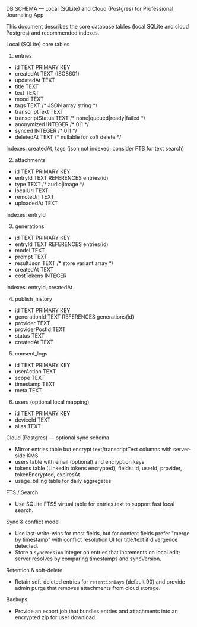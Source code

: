 DB SCHEMA — Local (SQLite) and Cloud (Postgres) for Professional Journaling App

This document describes the core database tables (local SQLite and cloud Postgres) and recommended indexes.

Local (SQLite) core tables

1) entries
- id TEXT PRIMARY KEY
- createdAt TEXT (ISO8601)
- updatedAt TEXT
- title TEXT
- text TEXT
- mood TEXT
- tags TEXT /* JSON array string */
- transcriptText TEXT
- transcriptStatus TEXT /* none|queued|ready|failed */
- anonymized INTEGER /* 0|1 */
- synced INTEGER /* 0|1 */
- deletedAt TEXT /* nullable for soft delete */

Indexes: createdAt, tags (json not indexed; consider FTS for text search)

2) attachments
- id TEXT PRIMARY KEY
- entryId TEXT REFERENCES entries(id)
- type TEXT /* audio|image */
- localUri TEXT
- remoteUrl TEXT
- uploadedAt TEXT

Indexes: entryId

3) generations
- id TEXT PRIMARY KEY
- entryId TEXT REFERENCES entries(id)
- model TEXT
- prompt TEXT
- resultJson TEXT /* store variant array */
- createdAt TEXT
- costTokens INTEGER

Indexes: entryId, createdAt

4) publish_history
- id TEXT PRIMARY KEY
- generationId TEXT REFERENCES generations(id)
- provider TEXT
- providerPostId TEXT
- status TEXT
- createdAt TEXT

5) consent_logs
- id TEXT PRIMARY KEY
- userAction TEXT
- scope TEXT
- timestamp TEXT
- meta TEXT

6) users (optional local mapping)
- id TEXT PRIMARY KEY
- deviceId TEXT
- alias TEXT

Cloud (Postgres) — optional sync schema
- Mirror entries table but encrypt text/transcriptText columns with server-side KMS
- users table with email (optional) and encryption keys
- tokens table (LinkedIn tokens encrypted), fields: id, userId, provider, tokenEncrypted, expiresAt
- usage_billing table for daily aggregates

FTS / Search
- Use SQLite FTS5 virtual table for entries.text to support fast local search.

Sync & conflict model
- Use last-write-wins for most fields, but for content fields prefer "merge by timestamp" with conflict resolution UI for title/text if divergence detected.
- Store a `syncVersion` integer on entries that increments on local edit; server resolves by comparing timestamps and syncVersion.

Retention & soft-delete
- Retain soft-deleted entries for `retentionDays` (default 90) and provide admin purge that removes attachments from cloud storage.

Backups
- Provide an export job that bundles entries and attachments into an encrypted zip for user download.

